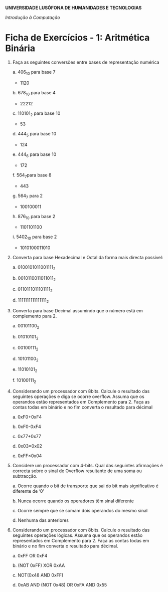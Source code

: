 **UNIVERSIDADE LUSÓFONA DE HUMANIDADES E TECNOLOGIAS**

*Introdução à Computação*

# Ficha de Exercícios - 1: Aritmética Binária


1. Faça as seguintes conversões entre bases de representação numérica

   a. 406<sub>10</sub> para base 7
   	-   1120
   
   b. 678<sub>10</sub>  para base 4
      -   22212
   
   c. 110101<sub>2</sub>  para base 10
      -   53
   
   d. 444<sub>5</sub> para base 10
      -   124   
      
   e. 444<sub>6</sub> para base 10
      -   172   
   
   f. 564<sub>7</sub>para base 8
      -   443
      
   g. 564<sub>7</sub> para 2
      -   100100011

   h. 876<sub>10</sub>  para base 2
      -   1101101100
   
   i. 5402<sub>10</sub>  para base 2 
      -   1010100011010

2. Converta para base Hexadecimal e Octal da forma mais directa possível:

   a. 0100101011001111<sub>2</sub>
   
   b. 0010110011011011<sub>2</sub>
   
   c. 0110111011101111<sub>2</sub>
   
   d. 1111111111111111<sub>2</sub>

3. Converta para base Decimal assumindo que o número está em complemento para 2.

   a. 00101100<sub>2</sub> 
   
   b. 01010101<sub>2</sub>
   
   c. 00100111<sub>2</sub>
   
   d. 10101100<sub>2</sub>
   
   e. 11010101<sub>2</sub>
   
   f. 10100111<sub>2</sub>

4. Considerando um processador com 8bits. Calcule o resultado das seguintes operações e diga se ocorre overflow. Assuma que os operandos estão representados em Complemento para 2. Faça as contas todas em binário e no fim converta o resultado para décimal

   a. 0xF0+0xF4
   
   b. 0xF0-0xF4
   
   c. 0x77+0x77
   
   d. 0x03×0x02
   
   e. 0xFF×0x04

5. Considere um processador com 4-bits. Qual das seguintes afirmações é correcta sobre o sinal de Overflow resultante de uma soma ou subtracção.

   a. Ocorre quando o bit de transporte que sai do bit mais significativo é diferente de ‘0’
   
   b. Nunca ocorre quando os operadores têm sinal diferente
   
   c. Ocorre sempre que se somam dois operandos do mesmo sinal
   
   d. Nenhuma das anteriores


6. Considerando um processador com 8bits. Calcule o resultado das seguintes operações lógicas. Assuma que os operandos estão representados em Complemento para 2. Faça as contas todas em binário e no fim converta o resultado para décimal.

   a. 0xFF OR 0xF4
   
   b. (NOT 0xFF) XOR 0xAA
   
   c. NOT(0x48 AND 0xFF)
   
   d. 0xAB AND (NOT 0x48) OR 0xFA AND 0x55
